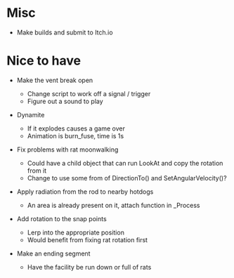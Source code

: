 # Misc
- Make builds and submit to Itch.io

# Nice to have
- Make the vent break open 
	- Change script to work off a signal / trigger
	- Figure out a sound to play 

- Dynamite
	- If it explodes causes a game over
	- Animation is burn_fuse, time is 1s

- Fix problems with rat moonwalking
	- Could have a child object that can run LookAt and copy the rotation from it
	- Change to use some from of DirectionTo() and SetAngularVelocity()? 

- Apply radiation from the rod to nearby hotdogs	
	- An area is already present on it, attach function in _Process

- Add rotation to the snap points
	- Lerp into the appropriate position 
	- Would benefit from fixing rat rotation first 

- Make an ending segment
	- Have the facility be run down or full of rats